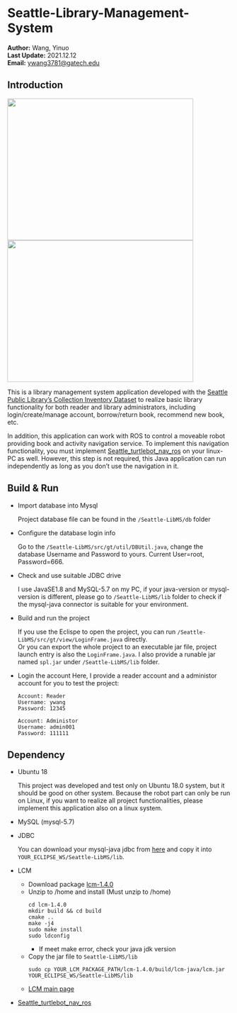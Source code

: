 # Seattle-Library-Management-System

**Author:** Wang, Yinuo\
**Last Update:** 2021.12.12\
**Email:** ywang3781@gatech.edu

## Introduction

<img src="https://user-images.githubusercontent.com/69251304/145726243-9aefe150-7a63-40b4-9bd8-e2a470db3a87.png" width="420" height="320"/> <img src="https://user-images.githubusercontent.com/69251304/145726254-c10b7707-8586-4e98-b10f-0898de7a44fc.png" width="420" height="320"/><br/>

This is a library management system application developed with the [Seattle Public Library’s Collection Inventory Dataset](https://data.seattle.gov/Community/Library-Collection-Inventory/6vkj-f5xf) to realize basic library functionality for both reader and library administrators, including login/create/manage account, borrow/return book, recommend new book, etc.

In addition, this application can work with ROS to control a moveable robot providing book and activity navigation service. 
To implement this navigation functionality, you must implement [Seattle_turtlebot_nav_ros](https://github.com/AWang-Cabin/seattle_turtlebot_nav_ros) on your linux-PC as well. However, this step is not required, this Java application can run independently as long as you don’t use the navigation in it.

## Build & Run
* Import database into Mysql

   Project database file can be found in the `/Seattle-LibMS/db` folder
   
* Configure the database login info

   Go to the `/Seattle-LibMS/src/gt/util/DBUtil.java`, change the database Username and Password to yours. Current User=root, Password=666. 
* Check and use suitable JDBC drive

   I use JavaSE1.8 and MySQL-5.7 on my PC, if your java-version or mysql-version is different, please go to `/Seattle-LibMS/lib` folder to check if the mysql-java connector is suitable for your environment.
   
* Build and run the project

   If you use the Eclispe to open the project, you can run `/Seattle-LibMS/src/gt/view/LoginFrame.java` directly.\
   Or you can export the whole project to an executable jar file, project launch entry is also the `LoginFrame.java`.
   I also provide a runable jar named `spl.jar` under `/Seattle-LibMS/lib` folder.

* Login the account
   Here, I provide a reader account and a administor account for you to test the project:
   ```
   Account: Reader
   Username: ywang
   Password: 12345
   
   Account: Administor
   Username: admin001
   Password: 111111
   ```

## Dependency
* Ubuntu 18

   This project was developed and test only on Ubuntu 18.0 system, but it should be good on other system.
   Because the robot part can only be run on Linux, if you want to realize all project functionalities, please implement this application also on a linux system.
   
* MySQL (mysql-5.7)

* JDBC

   You can download your mysql-java jdbc from [here](https://mvnrepository.com/artifact/mysql/mysql-connector-java) and copy it into `YOUR_ECLIPSE_WS/Seattle-LibMS/lib`.
   
* LCM
    * Download package [lcm-1.4.0](https://github.com/AWang-Cabin/MiLAB-Cheetah-Software/releases/download/v1.0.0/lcm-1.4.0.zip) 
    * Unzip to /home and install (Must unzip to /home)
        ```
        cd lcm-1.4.0
        mkdir build && cd build
        cmake ..
        make -j4
        sudo make install
        sudo ldconfig
        ```
      * If meet make error, check your java jdk version
    * Copy the jar file to `Seattle-LibMS/lib`
      ```
      sudo cp YOUR_LCM_PACKAGE_PATH/lcm-1.4.0/build/lcm-java/lcm.jar YOUR_ECLIPSE_WS/Seattle-LibMS/lib
      ```
    * [LCM main page](https://lcm-proj.github.io/)
    
* [Seattle_turtlebot_nav_ros](https://github.com/AWang-Cabin/seattle_turtlebot_nav_ros)
